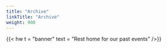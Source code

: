 ```yaml
---
title: "Archive"
linkTitle: "Archive"
weight: 900
---
```


{{< hw t = "banner" text =  "Rest home for our past events"  />}}
